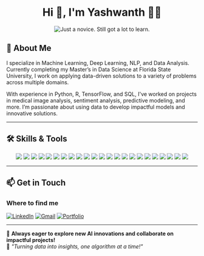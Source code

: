 <h1 align="center">Hi 👋, I'm Yashwanth 👨‍💻</h1>
<p align="center">
  <img src="https://readme-typing-svg.herokuapp.com?color=%2336BCF7&size=16&center=true&vCenter=true&width=485&lines=I'm+a+Data+Science+and+AI+enthusiast📊;🔍+I+analyze+data+to+uncover+insights+and+solutions.+🤖" alt="Just a novice. Still got a lot to learn." />
</p>

## 🚀 About Me
I specialize in Machine Learning, Deep Learning, NLP, and Data Analysis. Currently completing my Master’s in Data Science at Florida State University, I work on applying data-driven solutions to a variety of problems across multiple domains.

With experience in Python, R, TensorFlow, and SQL, I've worked on projects in medical image analysis, sentiment analysis, predictive modeling, and more. I’m passionate about using data to develop impactful models and innovative solutions.

---

## 🛠️ Skills & Tools  
<p align="center">
  <img src="https://img.shields.io/badge/Python-3776AB?style=for-the-badge&logo=python&logoColor=white" />
  <img src="https://img.shields.io/badge/R-276DC3?style=for-the-badge&logo=r&logoColor=white" />
  <img src="https://img.shields.io/badge/Java-007396?style=for-the-badge&logo=java&logoColor=white" />
  <img src="https://img.shields.io/badge/MySQL-4479A1?style=for-the-badge&logo=mysql&logoColor=white" />
  <img src="https://img.shields.io/badge/Power%20BI-F2C811?style=for-the-badge&logo=powerbi&logoColor=black" />
  <img src="https://img.shields.io/badge/Microsoft%20SQL%20Server-CC2927?style=for-the-badge&logo=microsoft%20sql%20server&logoColor=white" />
  <img src="https://img.shields.io/badge/MongoDB-47A248?style=for-the-badge&logo=mongodb&logoColor=white" />
  <img src="https://img.shields.io/badge/PostgreSQL-336791?style=for-the-badge&logo=postgresql&logoColor=white" />
  <img src="https://img.shields.io/badge/TensorFlow-FF6F00?style=for-the-badge&logo=tensorflow&logoColor=white" />
  <img src="https://img.shields.io/badge/Keras-D00000?style=for-the-badge&logo=keras&logoColor=white" />
  <img src="https://img.shields.io/badge/OpenCV-5C3EE8?style=for-the-badge&logo=opencv&logoColor=white" />
  <img src="https://img.shields.io/badge/Scikit--learn-F7931E?style=for-the-badge&logo=scikit-learn&logoColor=white" />
  <img src="https://img.shields.io/badge/Deep%20Learning(CNN)-FF6F00?style=for-the-badge&logo=pytorch&logoColor=white" />
  <img src="https://img.shields.io/badge/NLP-007ACC?style=for-the-badge&logo=spacy&logoColor=white" />
  <img src="https://img.shields.io/badge/LLMs-800080?style=for-the-badge&logo=openai&logoColor=white" />
  <img src="https://img.shields.io/badge/Data%20Augmentation-00C853?style=for-the-badge&logo=scikitlearn&logoColor=white" />
  <img src="https://img.shields.io/badge/Docker-2496ED?style=for-the-badge&logo=docker&logoColor=white" />
  <img src="https://img.shields.io/badge/Kubernetes-326CE5?style=for-the-badge&logo=kubernetes&logoColor=white" />
  <img src="https://img.shields.io/badge/Git-F05032?style=for-the-badge&logo=git&logoColor=white" />
  <img src="https://img.shields.io/badge/DSA-008080?style=for-the-badge&logo=algorithms&logoColor=white" />
  <img src="https://img.shields.io/badge/Linux-FCC624?style=for-the-badge&logo=linux&logoColor=black" />
  <img src="https://img.shields.io/badge/Generative%20AI-ff69b4?style=for-the-badge&logo=openai&logoColor=white" />
  <img src="https://img.shields.io/badge/Data%20Visualization-ffcc00?style=for-the-badge&logo=tableau&logoColor=white" />
</p>

---

## 📫 Get in Touch
### Where to find me
[![LinkedIn](https://img.shields.io/badge/linkedin-%230077B5.svg?&style=for-the-badge&logo=linkedin&logoColor=white)](https://www.linkedin.com/in/yashwanthgowram)
[![Gmail](https://img.shields.io/badge/Gmail-%23D44638.svg?&style=for-the-badge&logo=gmail&logoColor=white)](mailto:yashwanthgowram@gmail.com)
[![Portfolio](https://img.shields.io/badge/Portfolio-%23000000.svg?&style=for-the-badge&logo=github&logoColor=white)](https://www.datascienceportfol.io/yashwanthgowram)



---

🚀 **Always eager to explore new AI innovations and collaborate on impactful projects!**  
🤖 *"Turning data into insights, one algorithm at a time!"*
